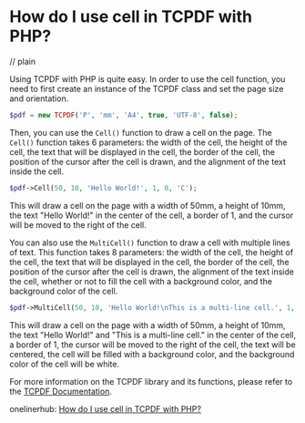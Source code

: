 # How do I use cell in TCPDF with PHP?
// plain

Using TCPDF with PHP is quite easy. In order to use the cell function, you need to first create an instance of the TCPDF class and set the page size and orientation.

```php
$pdf = new TCPDF('P', 'mm', 'A4', true, 'UTF-8', false);
```

Then, you can use the `Cell()` function to draw a cell on the page. The `Cell()` function takes 6 parameters: the width of the cell, the height of the cell, the text that will be displayed in the cell, the border of the cell, the position of the cursor after the cell is drawn, and the alignment of the text inside the cell.

```php
$pdf->Cell(50, 10, 'Hello World!', 1, 0, 'C');
```

This will draw a cell on the page with a width of 50mm, a height of 10mm, the text "Hello World!" in the center of the cell, a border of 1, and the cursor will be moved to the right of the cell.

You can also use the `MultiCell()` function to draw a cell with multiple lines of text. This function takes 8 parameters: the width of the cell, the height of the cell, the text that will be displayed in the cell, the border of the cell, the position of the cursor after the cell is drawn, the alignment of the text inside the cell, whether or not to fill the cell with a background color, and the background color of the cell.

```php
$pdf->MultiCell(50, 10, 'Hello World!\nThis is a multi-line cell.', 1, 'C', true, 0, 0, 0, true);
```

This will draw a cell on the page with a width of 50mm, a height of 10mm, the text "Hello World!" and "This is a multi-line cell." in the center of the cell, a border of 1, the cursor will be moved to the right of the cell, the text will be centered, the cell will be filled with a background color, and the background color of the cell will be white.

For more information on the TCPDF library and its functions, please refer to the [TCPDF Documentation](https://tcpdf.org/docs/index.php).

onelinerhub: [How do I use cell in TCPDF with PHP?](https://onelinerhub.com/php-tcpdf/how-do-i-use-cell-in-tcpdf-with-php)